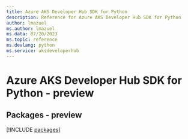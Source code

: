 ```yaml
---
title: Azure AKS Developer Hub SDK for Python
description: Reference for Azure AKS Developer Hub SDK for Python
author: lmazuel
ms.author: lmazuel
ms.data: 07/20/2023
ms.topic: reference
ms.devlang: python
ms.service: aksdeveloperhub
---
```

# Azure AKS Developer Hub SDK for Python - preview
## Packages - preview
[!INCLUDE [packages](aks-developer-hub-index.md)]
